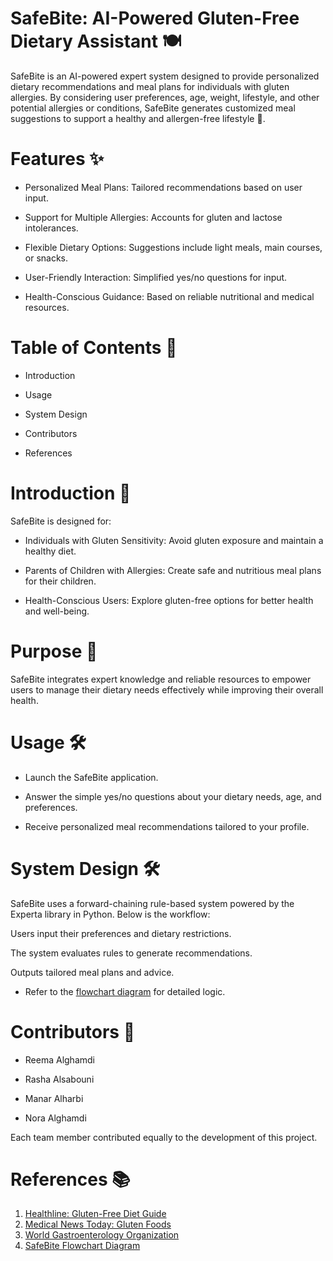 # SafeBite: AI-Powered Gluten-Free Dietary Assistant 🍽️
SafeBite is an AI-powered expert system designed to provide personalized dietary recommendations and meal plans for individuals with gluten allergies. By considering user preferences, age, weight, lifestyle, and other potential allergies or conditions, SafeBite generates customized meal suggestions to support a healthy and allergen-free lifestyle 🌱.

# Features ✨

- Personalized Meal Plans: Tailored recommendations based on user input. 

- Support for Multiple Allergies: Accounts for gluten and lactose intolerances. 

- Flexible Dietary Options: Suggestions include light meals, main courses, or snacks. 

- User-Friendly Interaction: Simplified yes/no questions for input. 

- Health-Conscious Guidance: Based on reliable nutritional and medical resources. 

# Table of Contents 📖

- Introduction

- Usage

- System Design

- Contributors

- References

# Introduction 🌟

SafeBite is designed for:

- Individuals with Gluten Sensitivity: Avoid gluten exposure and maintain a healthy diet. 

- Parents of Children with Allergies: Create safe and nutritious meal plans for their children. 

- Health-Conscious Users: Explore gluten-free options for better health and well-being. 

# Purpose 🎯

SafeBite integrates expert knowledge and reliable resources to empower users to manage their dietary needs effectively while improving their overall health. 

# Usage 🛠️

- Launch the SafeBite application. 

- Answer the simple yes/no questions about your dietary needs, age, and preferences. 

- Receive personalized meal recommendations tailored to your profile. 

# System Design 🛠️ 

SafeBite uses a forward-chaining rule-based system powered by the Experta library in Python. Below is the workflow:

Users input their preferences and dietary restrictions. 

The system evaluates rules to generate recommendations. 

Outputs tailored meal plans and advice. 

- Refer to the [flowchart diagram](https://drive.google.com/file/d/1ED9E_TRfciR3xkrGbQG-I6kzXqGSCq1C/edit?usp=sharing) for detailed logic.


# Contributors 🤝

- Reema Alghamdi

- Rasha Alsabouni

- Manar Alharbi

- Nora Alghamdi

Each team member contributed equally to the development of this project. 

# References 📚

1. [Healthline: Gluten-Free Diet Guide](https://www.healthline.com/nutrition/gluten-free-diet)
2. [Medical News Today: Gluten Foods](https://www.medicalnewstoday.com/articles/gluten-foods#summary)
3. [World Gastroenterology Organization](https://www.worldgastroenterology.org/)
4. [SafeBite Flowchart Diagram](https://drive.google.com/file/d/1ED9E_TRfciR3xkrGbQG-I6kzXqGSCq1C/edit?usp=sharing)




